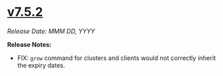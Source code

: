 # [v7.5.2](https://github.com/aerospike/aerolab/releases/tag/7.5.2)

_Release Date: MMM DD, YYYY_

**Release Notes:**
* FIX: `grow` command for clusters and clients would not correctly inherit the expiry dates.
